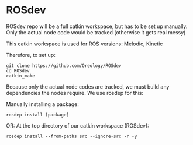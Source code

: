 # ROSdev

ROSdev repo will be a full catkin workspace, but has to be set up manually.
Only the actual node code would be tracked (otherwise it gets real messy)

This catkin workspace is used for ROS versions: Melodic, Kinetic

Therefore, to set up:

``` 
git clone https://github.com/Oreology/ROSdev
cd ROSdev
catkin_make
```

Because only the actual node codes are tracked, we must build any dependencies the nodes require. We use rosdep for this:

Manually installing a package:
``` 
rosdep install [package]
```
OR:
At the top directory of our catkin workspace (ROSdev):
``` 
rosdep install --from-paths src --ignore-src -r -y
```

